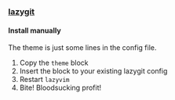 ### [lazygit](https://github.com/jesseduffield/lazygit)

#### Install manually

The theme is just some lines in the config file. 

1. Copy the `theme` block 
2. Insert the block to your existing lazygit config 
2. Restart `lazyvim`
3. Bite! Bloodsucking profit!
